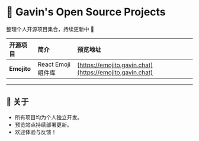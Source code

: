 # 🐌 Gavin's Open Source Projects

整理个人开源项目集合，持续更新中 🚀

| 开源项目 | 简介 | 预览地址 |
| :--- | :--- | :--- |
| **Emojito** | React Emoji 组件库 | [https://emojito.gavin.chat](https://emojito.gavin.chat) |

---

## 📌 关于

- 所有项目均为个人独立开发。
- 预览站点持续部署更新。
- 欢迎体验与反馈！
